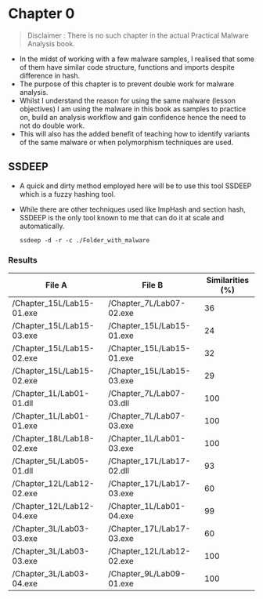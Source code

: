 # Chapter 0
>Disclaimer : There is no such chapter in the actual Practical Malware Analysis book.

- In the midst of working with a few malware samples, I realised that some of them have similar code structure, functions and imports despite difference in hash.
- The purpose of this chapter is to prevent double work for malware analysis. 
- Whilst I understand the reason for using the same malware (lesson objectives) I am using the malware in this book as samples to practice on, build an analysis workflow and gain confidence hence the need to not do double work.
- This will also has the added benefit of teaching how to identify variants of the same malware or when polymorphism techniques are used.
 
## SSDEEP
- A quick and dirty method employed here will be to use this tool SSDEEP which is a fuzzy hashing tool. 
- While there are other techniques used like ImpHash and section hash, SSDEEP is the only tool known to me that can do it at scale and automatically.

   ```
   ssdeep -d -r -c ./Folder_with_malware
   ```

### Results

|File A                   |File B                   |Similarities (%)|
|-------------------------|-------------------------|----------------|
|/Chapter_15L/Lab15-01.exe|/Chapter_7L/Lab07-02.exe |36              |
|/Chapter_15L/Lab15-03.exe|/Chapter_15L/Lab15-01.exe|24              |
|/Chapter_15L/Lab15-02.exe|/Chapter_15L/Lab15-01.exe|32              |
|/Chapter_15L/Lab15-02.exe|/Chapter_15L/Lab15-03.exe|29              |
|/Chapter_1L/Lab01-01.dll |/Chapter_7L/Lab07-03.dll |100             |
|/Chapter_1L/Lab01-01.exe |/Chapter_7L/Lab07-03.exe |100             |
|/Chapter_18L/Lab18-02.exe|/Chapter_1L/Lab01-03.exe |100             |
|/Chapter_5L/Lab05-01.dll |/Chapter_17L/Lab17-02.dll|93              |
|/Chapter_12L/Lab12-02.exe|/Chapter_17L/Lab17-03.exe|60              |
|/Chapter_12L/Lab12-04.exe|/Chapter_1L/Lab01-04.exe |99              |
|/Chapter_3L/Lab03-03.exe |/Chapter_17L/Lab17-03.exe|60              |
|/Chapter_3L/Lab03-03.exe |/Chapter_12L/Lab12-02.exe|100             |
|/Chapter_3L/Lab03-04.exe |/Chapter_9L/Lab09-01.exe |100             |
